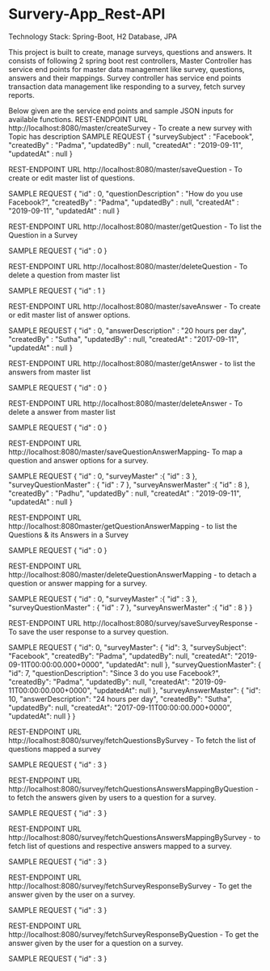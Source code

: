 # Survery-App_Rest-API

Technology Stack: Spring-Boot, H2 Database, JPA

This project is built to create, manage surveys, questions and answers. It consists of following 2 spring boot rest controllers, Master Controller has service end points for master data management like survey, questions, answers and their mappings. Survey controller has service end points transaction data management like responding to a survey, fetch survey reports.

Below given are the service end points and sample JSON inputs for available functions.
REST-ENDPOINT URL
http://localhost:8080/master/createSurvey - To create a new survey with Topic has description SAMPLE REQUEST
{ "surveySubject" : "Facebook", "createdBy" : "Padma", "updatedBy" : null, "createdAt" : "2019-09-11", "updatedAt" : null }

REST-ENDPOINT URL
http://localhost:8080/master/saveQuestion - To create or edit master list of questions.

SAMPLE REQUEST
{ "id" : 0, "questionDescription" : "How do you use Facebook?", "createdBy" : "Padma", "updatedBy" : null, "createdAt" : "2019-09-11", "updatedAt" : null }

REST-ENDPOINT URL
http://localhost:8080/master/getQuestion - To list the Question in a Survey

SAMPLE REQUEST
{ "id" : 0 }

REST-ENDPOINT URL
http://localhost:8080/master/deleteQuestion - To delete a question from master list

SAMPLE REQUEST
{ "id" : 1 }

REST-ENDPOINT URL
http://localhost:8080/master/saveAnswer - To create or edit master list of answer options.

SAMPLE REQUEST
{ "id" : 0, "answerDescription" : "20 hours per day", "createdBy" : "Sutha", "updatedBy" : null, "createdAt" : "2017-09-11", "updatedAt" : null }

REST-ENDPOINT URL
http://localhost:8080/master/getAnswer - to list the answers from master list

SAMPLE REQUEST
{ "id" : 0 }

REST-ENDPOINT URL
http://localhost:8080/master/deleteAnswer - To delete a answer from master list

SAMPLE REQUEST
{ "id" : 0 }

REST-ENDPOINT URL
http://localhost:8080/master/saveQuestionAnswerMapping- To map a question and answer options for a survey.

SAMPLE REQUEST
{ "id" : 0, "surveyMaster" :{ "id" : 3 }, "surveyQuestionMaster" : { "id" : 7 }, "surveyAnswerMaster" :{ "id" : 8 }, "createdBy" : "Padhu", "updatedBy" : null, "createdAt" : "2019-09-11", "updatedAt" : null }

REST-ENDPOINT URL
http://localhost:8080master/getQuestionAnswerMapping - to list the Questions & its Answers in a Survey

SAMPLE REQUEST
{ "id" : 0 }

REST-ENDPOINT URL
http://localhost:8080/master/deleteQuestionAnswerMapping - to detach a question or answer mapping for a survey.

SAMPLE REQUEST { "id" : 0, "surveyMaster" :{ "id" : 3 }, "surveyQuestionMaster" : { "id" : 7 }, "surveyAnswerMaster" :{ "id" : 8 } }

REST-ENDPOINT URL
http://localhost:8080/survey/saveSurveyResponse - To save the user response to a survey question.

SAMPLE REQUEST
{ "id": 0, "surveyMaster": { "id": 3, "surveySubject": "Facebook", "createdBy": "Padma", "updatedBy": null, "createdAt": "2019-09-11T00:00:00.000+0000", "updatedAt": null }, "surveyQuestionMaster": { "id": 7, "questionDescription": "Since 3 do you use Facebook?", "createdBy": "Padma", "updatedBy": null, "createdAt": "2019-09-11T00:00:00.000+0000", "updatedAt": null }, "surveyAnswerMaster": { "id": 10, "answerDescription": "24 hours per day", "createdBy": "Sutha", "updatedBy": null, "createdAt": "2017-09-11T00:00:00.000+0000", "updatedAt": null } }

REST-ENDPOINT URL
http://localhost:8080/survey/fetchQuestionsBySurvey - To fetch the list of questions mapped a survey

SAMPLE REQUEST
{ "id" : 3 }

REST-ENDPOINT URL
http://localhost:8080/survey/fetchQuestionsAnswersMappingByQuestion - to fetch the answers given by users to a question for a survey.

SAMPLE REQUEST
{ "id" : 3 }

REST-ENDPOINT URL
http://localhost:8080/survey/fetchQuestionsAnswersMappingBySurvey - to fetch list of questions and respective answers mapped to a survey.

SAMPLE REQUEST
{ "id" : 3 }

REST-ENDPOINT URL
http://localhost:8080/survey/fetchSurveyResponseBySurvey - To get the answer given by the user on a survey.

SAMPLE REQUEST
{ "id" : 3 }

REST-ENDPOINT URL
http://localhost:8080/survey/fetchSurveyResponseByQuestion - To get the answer given by the user for a question on a survey.

SAMPLE REQUEST
{ "id" : 3 }

